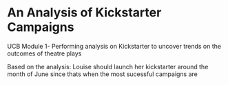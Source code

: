 # An Analysis of Kickstarter Campaigns
UCB Module 1- Performing analysis on Kickstarter to uncover trends on the outcomes of theatre plays

Based on the analysis: Louise should launch her kickstarter around the month of June since thats when the most sucessful campaigns are  

